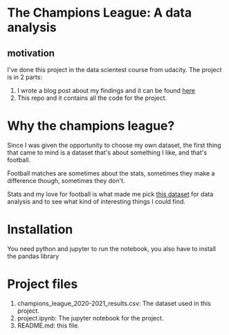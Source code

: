 # The Champions League: A data analysis

## motivation

I've done this project in the data scientest course from udacity. The project is in 2 parts:

1. I wrote a blog post about my findings and it can be found [here](https://mohammad-aloufi.github.io/2021/10/24/The-Champions-League-,-A-look-from-a-data-perspective.html)
2. This repo and it contains all the code for the project.

# Why the champions league?

Since I was given the opportunity to choose my own dataset, the first thing that came to mind is a dataset that's about something I like, and that's football.

Football matches are sometimes about the stats, sometimes they make a difference though, sometimes they don't.

Stats and my love for football is what made me pick [this dataset](https://www.kaggle.com/mcarujo/uefa-champions-league-20202021/tasks) for data analysis and to see what kind of interesting things I could find.

# Installation

You need python and jupyter to run the notebook, you also have to install the pandas library 

# Project files

1. champions_league_2020-2021_results.csv: The dataset used in this project.
2. project.ipynb: The jupyter notebook for the project.
3. README.md: this file.

